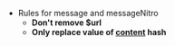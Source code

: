 * Rules for message and messageNitro
    * **Don't remove $url**
    * **Only replace value of <ins>content</ins> hash**
